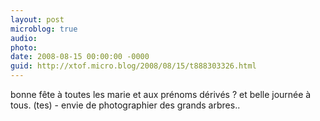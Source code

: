 ```yaml
---
layout: post
microblog: true
audio: 
photo: 
date: 2008-08-15 00:00:00 -0000
guid: http://xtof.micro.blog/2008/08/15/t888303326.html
---
```

bonne fête à toutes les marie et aux prénoms dérivés ? et belle journée à tous. (tes) - envie de photographier des grands arbres..

